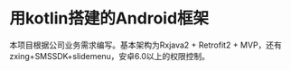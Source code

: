 # 用kotlin搭建的Android框架

本项目根据公司业务需求编写。基本架构为Rxjava2 + Retrofit2 + MVP，还有zxing+SMSSDK+slidemenu，安卓6.0以上的权限控制。